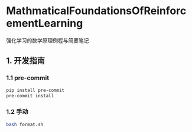 # MathmaticalFoundationsOfReinforcementLearning
强化学习的数学原理例程与简要笔记

## 1. 开发指南
### 1.1 pre-commit
```bash
pip install pre-commit
pre-commit install
```
### 1.2 手动
```bash
bash format.sh
```
